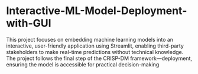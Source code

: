 # Interactive-ML-Model-Deployment-with-GUI
This project focuses on embedding machine learning models into an interactive, user-friendly application using Streamlit, enabling third-party stakeholders to make real-time predictions without technical knowledge. The project follows the final step of the CRISP-DM framework—deployment, ensuring the model is accessible for practical decision-making
